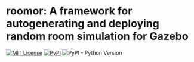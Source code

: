 # roomor: A framework for autogenerating and deploying random room simulation for Gazebo

[![MIT License](https://img.shields.io/badge/license-MIT-green)](https://github.com/wwwshwww/roomor/LICENSE)
[![PyPI](https://img.shields.io/pypi/v/pcg-gazebo)](https://pypi.org/project/roomor/)
![PyPI - Python Version](https://img.shields.io/pypi/pyversions/roomor)